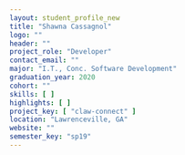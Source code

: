 ```yaml
---
layout: student_profile_new
title: "Shawna Cassagnol"
logo: ""
header: ""
project_role: "Developer"
contact_email: ""
major: "I.T., Conc. Software Development"
graduation_year: 2020
cohort: ""
skills: [ ]
highlights: [ ]
project_key: [ "claw-connect" ]
location: "Lawrenceville, GA"
website: ""
semester_key: "sp19"
---
```


